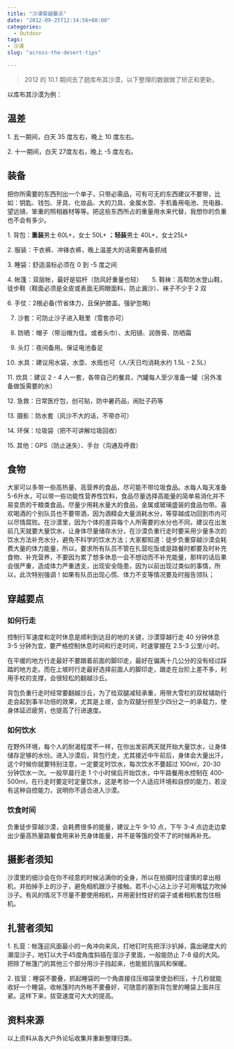 ```yaml
---
title: "沙漠穿越要点"
date: "2012-09-25T12:34:56+08:00"
categories:
  - Outdoor
tags: 
- 沙漠
slug: "across-the-desert-tips"

---
```


> 2012 的 10.1 期间去了趟库布其沙漠，以下整理的数据做了矫正和更新。

以库布其沙漠为例：

## 温差

​1. 五一期间，白天 35 度左右，晚上 10 度左右。

​2. 十一期间，白天 27度左右，晚上 -5 度左右。

## 装备

把你所需要的东西列出一个单子，只带必需品，可有可无的东西建议不要带，比如：钥匙、钱包、牙具、化妆品、大的刀具、金属水壶、手机备用电池、充电器、望远镜、笨重的照相器材等等。把这些东西所占的重量用水来代替，我想你的负重也不会有多少。

​1. 背包：**重装**男士 60L+，女士 50L+ ；**轻装**男士 40L+，女士25L+

​2. 服装：干衣裤、冲锋衣裤，晚上温差大的话需要再备抓绒

​3. 睡袋：舒适温标必须在 0 到 -5 度之间

​4. 帐篷：双层帐，最好是铝杆（防风好重量也轻）
　
​5. 鞋袜：高帮防水登山鞋，徒步鞋（鞋面必须是全皮或表面无网眼面料，防止漏沙）、袜子不少于 2 双

​6. 手仗：2根必备(节省体力，且保护膝盖。强驴忽略)

7. 沙套：可防止沙子进入鞋里（雪套亦可）

8. 防晒：帽子（带沿帽为佳。或者头巾）、太阳镜、润唇膏、防晒霜

9. 头灯：夜间备用。保证电池备足　

10. 水具：建议用水袋，水壶、水瓶也可（人/天日均消耗水约 1.5L - 2.5L）

​11. 炊具：建议 2 - 4 人一套，各带自己的餐具，汽罐每人至少准备一罐（另外准备做饭需要的水）

​12. 急救：日常医疗包，创可贴，防中暑药品，闹肚子药等

​13. 摄影：防水套（风沙不大的话，不带亦可）

​14. 环保：垃圾袋（把不可讲解垃圾回收）

​15. 其他：GPS（防止迷失）、手台（沟通及呼救）

## 食物

大家可以多带一些高热量、高营养的食品，尽可能不带垃圾食品。水每人每天准备5-6升水，可以带一些功能性营养性饮料，食品尽量选择高能量的简单易消化并不易变质的干粮类食品，尽量少用耗水量大的食品，金属或玻璃盛装的食品勿带。喜欢喝酒的个别队员也不要带酒，因为酒精会大量消耗水分，等穿越成功回到市内可以尽情腐败。在沙漠里，因为个体的差异每个人所需要的水分也不同，建议在出发前几天就要大量饮水，让身体尽量储存水分，在沙漠负重行走时要采用少量多次的饮水方法补充水分，避免不科学的饮水方法；大家都知道：徒步负重穿越沙漠会耗费大量的体力能量，所以，要求所有队员不管在扎营吃饭或是路餐时都要及时补充食物、补充营养，不要因为累了想多休息一会不想动而不补充能量，那样的话后果会很严重，造成体力严重透支，出现安全隐患，因为以前出现过类似的事情，所以，此次特别强调！如果有队员出现心慌、体力不支等情况要及时报告领队；

## 穿越要点

### 如何行走

控制行军速度和定时休息是顺利到达目的地的关键，沙漠穿越行走 40 分钟休息
3-5 分钟为宜，要严格控制休息时间和行走时间，时速掌握在 2.5-3 公里/小时。

在平缓的地方行走最好不要跟着前面的脚印走，最好在偏离十几公分的没有经过踩踏的地方走。而在上坡时行走最好选择前面人的脚印走，跟走在台阶上差不多，利用手杖的支撑，会很轻松的翻越沙丘。

背包负重行走时经常要翻越沙丘，为了给双腿减轻承重，用带大雪栏的双杖辅助行走会起到事半功倍的效果，尤其是上坡，会为双腿分担至少四分之一的承载力，使身体延迟疲劳，也提高了行进速度。　　

### 如何饮水

在野外环境，每个人的耐渴程度不一样，在你出发前两天就开始大量饮水，让身体储存足够的水份。进入沙漠后，背包行走，尤其接近中午前后，身体会大量出汗，这个时候你就要特别注意，一定要定时饮水，每次饮水不要超过
100ml，20-30 分钟饮水一次。一般早晨行走 1
个小时侯后开始饮水，中午路餐用水控制在
400-500ml，在行走时要定时定量饮水，这是考验一个人适应环境和自控的能力，若没有这种自控能力，说明你不适合进入沙漠。　　

### 饮食时间

负重徒步穿越沙漠，会耗费很多的能量，建议上午 9-10 点，下午 3-4
点边走边拿出少量高热量路餐食用来补充身体能量，并不是等饿的受不了的时候再补充。　

## 摄影者须知

沙漠里的细沙会在你不经意的时候沾满你的全身，所以在拍摄时应谨慎的拿出相机，并拍掉手上的沙子，避免相机跟沙子接触。若不小心沾上沙子可用嘴猛力吹掉沙子。有风的情况下尽量不要使用相机，并用密封性好的袋子或者相机套包住相机。　

## 扎营者须知

​1. 扎营：帐篷迎风面最小的一角冲向来风，打地钉时先把浮沙扒掉，露出硬度大的潮湿沙子，地钉以大于45度角度斜插在湿沙子里面，一般能防止
7-8
级的大风。把除了帐篷门的其他三个部分用沙子挡起来，也能抵抗强风和保暖。

​2. 拔营：睡袋不要叠，抓起睡袋的一个角直接往压缩袋里使劲积压，十几秒就能收好一个睡袋。收帐篷时内外帐不要叠好，可随意的塞到背包里的睡袋上面并压紧。这样下来，拔营速度可大大的提高。　

## 资料来源

以上资料从各大户外论坛收集并重新整理归类。
